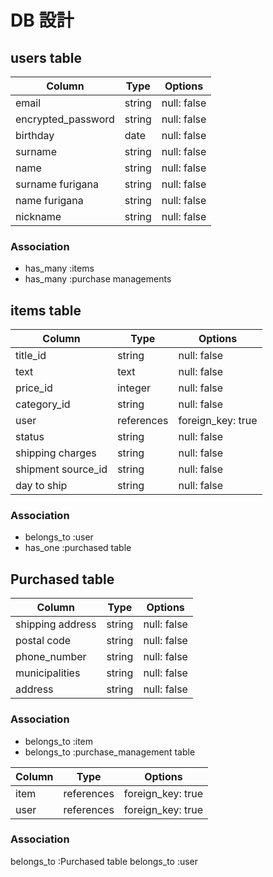 
# DB 設計

## users table

| Column             | Type                | Options          |
|--------------------|---------------------|------------------|
| email              | string              | null: false      |
| encrypted_password | string              | null: false      |
| birthday           | date                | null: false      |
| surname            | string              | null: false      |
| name               | string              | null: false      |
| surname furigana   | string              | null: false      |
| name furigana      | string              | null: false      |
| nickname           | string              | null: false      |


### Association

* has_many :items
* has_many :purchase managements

## items table

| Column             | Type       | Options           |
|--------------------|------------|-------------------|
| title_id           | string     | null: false       |
| text               | text       | null: false       |
| price_id           | integer    | null: false       |
| category_id        | string     | null: false       |
| user               | references | foreign_key: true |
| status             | string     | null: false       |
| shipping charges   | string     | null: false       |
| shipment source_id | string     | null: false       |
| day to ship      | string     | null: false       |


### Association

- belongs_to :user
- has_one :purchased table

 ## Purchased table

| Column           | Type       | Options           |
|------------------|------------|-------------------|
| shipping address | string     | null: false       |
| postal code      | string     | null: false       |
| phone_number     | string     | null: false       |
| municipalities   | string     | null: false       |
| address          | string     | null: false       |

### Association

- belongs_to :item
- belongs_to :purchase_management table

| Column              | Type       | Options           |
|---------------------|------------|-------------------|
| item                | references | foreign_key: true |
| user                | references | foreign_key: true |

### Association

belongs_to :Purchased table
belongs_to :user


